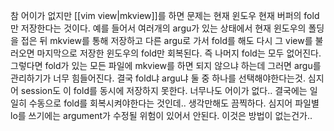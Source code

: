 참 어이가 없지만 [[vim view|mkview]]를 하면 문제는 현재 윈도우 현재 버퍼의 fold만 저장한다는 것이다.
예를 들어서 여러개의 argu가 있는 상태에서 현재 윈도우의 폴딩을 접은 뒤 mkview를 통해 저장하고 다른 argu로 가서 fold를 해도 다시 그 view를 불러오면 마지막으로 저장한 윈도우의 fold만 회복된다. 즉 나머지 fold는 모두 없어진다. 그렇다면 fold가 있는 모든 파일에 mkview를 하면 되지 않으냐 하는데 그러면 argu를 관리하기가 너무 힘들어진다. 결국 fold냐 argu냐 둘 중 하나를 선택해야한다는것. 심지어 session도 이 fold를 동시에 저장하지 못한다. 너무나도 어이가 없다..
결국에는 일일히 수동으로 fold를 회복시켜야한다는 것인데.. 생각만해도 끔찍하다. 심지어 파일별 lo를 쓰기에는 argument가 수정될 위험이 있어서 안된다. 이것은 방법이 없는건가.. 